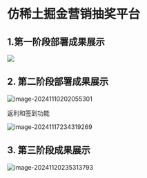# 仿稀土掘金营销抽奖平台

## 1.第一阶段部署成果展示

![](https://hahaha310.oss-cn-qingdao.aliyuncs.com/file_1731241694486_229.png)



## 2. 第二阶段部署成果展示

![image-20241110202055301](https://hahaha310.oss-cn-qingdao.aliyuncs.com/image-20241110202055301.png)

返利和签到功能

![image-20241117234319269](https://hahaha310.oss-cn-qingdao.aliyuncs.com/image-20241117234319269.png)

## 3. 第三阶段成果展示

![image-20241120235313793](https://hahaha310.oss-cn-qingdao.aliyuncs.com/image-20241120235313793.png)